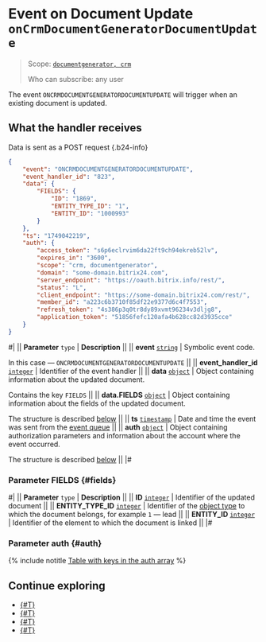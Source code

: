 # Event on Document Update `onCrmDocumentGeneratorDocumentUpdate`

> Scope: [`documentgenerator, crm`](../../../../scopes/permissions.md)
>
> Who can subscribe: any user

The event `ONCRMDOCUMENTGENERATORDOCUMENTUPDATE` will trigger when an existing document is updated.

## What the handler receives

Data is sent as a POST request {.b24-info}

```json
{
    "event": "ONCRMDOCUMENTGENERATORDOCUMENTUPDATE",
    "event_handler_id": "823",
    "data": {
        "FIELDS": {
            "ID": "1869",
            "ENTITY_TYPE_ID": "1",
            "ENTITY_ID": "1000993"
        }
    },
    "ts": "1749042219",
    "auth": {
        "access_token": "s6p6eclrvim6da22ft9ch94ekreb52lv",
        "expires_in": "3600",
        "scope": "crm, documentgenerator",
        "domain": "some-domain.bitrix24.com",
        "server_endpoint": "https://oauth.bitrix.info/rest/",
        "status": "L",
        "client_endpoint": "https://some-domain.bitrix24.com/rest/",
        "member_id": "a223c6b3710f85df22e9377d6c4f7553",
        "refresh_token": "4s386p3q0tr8dy89xvmt96234v3dljg8",
        "application_token": "51856fefc120afa4b628cc82d3935cce"
    }
}
```

#|
|| **Parameter**
`type` | **Description** ||
|| **event**
[`string`](../../../../data-types.md) | Symbolic event code.

In this case — `ONCRMDOCUMENTGENERATORDOCUMENTUPDATE` ||
|| **event_handler_id**
[`integer`](../../../../data-types.md) | Identifier of the event handler ||
|| **data**
[`object`](../../../../data-types.md) | Object containing information about the updated document.

Contains the key `FIELDS` ||
|| **data.FIELDS**
[`object`](../../../../data-types.md) | Object containing information about the fields of the updated document.

The structure is described [below](#fields) ||
|| **ts**
[`timestamp`](../../../../data-types.md) | Date and time the event was sent from the [event queue](../../../../events/index.md) ||
|| **auth**
[`object`](../../../../data-types.md) | Object containing authorization parameters and information about the account where the event occurred.

The structure is described [below](#auth) ||
|#

### Parameter FIELDS {#fields}

#|
|| **Parameter**
`type` | **Description** ||
|| **ID**
[`integer`](../../../../data-types.md) | Identifier of the updated document ||
|| **ENTITY_TYPE_ID**
[`integer`](../../../../data-types.md) | Identifier of the [object type](../../../../crm/data-types.md#object_type) to which the document belongs, for example `1` — lead ||
|| **ENTITY_ID**
[`integer`](../../../../data-types.md) | Identifier of the element to which the document is linked ||
|#

### Parameter auth {#auth}

{% include notitle [Table with keys in the auth array](../../../../../_includes/auth-params-in-events.md) %}

## Continue exploring

- [{#T}](../../../../events/index.md)
- [{#T}](../../../../events/event-bind.md)
- [{#T}](./on-crm-document-generator-document-add.md)
- [{#T}](./on-crm-document-generator-document-delete.md)